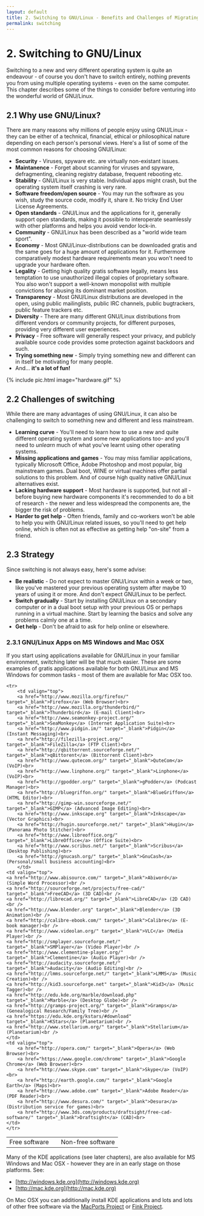 ```yaml
---
layout: default
title: 2. Switching to GNU/Linux - Benefits and Challenges of Migrating to GNU/Linux
permalink: switching
---
```


# 2. Switching to GNU/Linux

Switching to a new and very different operating system is quite an endeavour - of course you don't have to switch entirely, nothing prevents you from using multiple operating systems - even on the same computer. This chapter describes some of the things to consider before venturing into the wonderful world of GNU/Linux.

## 2.1 Why use GNU/Linux?

There are many reasons why millions of people enjoy using GNU/Linux - they can be either of a technical, financial, ethical or philosophical nature depending on each person's personal views. Here's a list of some of the most common reasons for choosing GNU/Linux:

- **Security** - Viruses, spyware etc. are virtually non-existant issues.
- **Maintanence** - Forget about scanning for viruses and spyware, defragmenting, cleaning registry database, frequent rebooting etc.
- **Stability** - GNU/Linux is very stable. Individual apps might crash, but the operating system itself crashing is very rare.
- **Software freedom/open source** - You may run the software as you wish, study the source code, modify it, share it. No tricky End User License Agreements.
- **Open standards** -  GNU/Linux and the applications for it, generally support open standards, making it possible to interoperate seamlessly with other platforms and helps you avoid vendor lock-in.
- **Community** - GNU/Linux has been described as a "world wide team sport".
- **Economy** - Most GNU/Linux-distributions can be downloaded gratis and the same goes for a huge amount of applications for it. Furthermore comparatively modest hardware requirements mean you won't need to upgrade your hardware often.
- **Legality** - Getting high quality gratis software legally, means less temptation to use unauthorized illegal copies of proprietary software. You also won't support a well-known monopolist with multiple convictions for abusing its dominant market position.
- **Transparency** - Most GNU/Linux distributions are developed in the open, using public mailinglists, public IRC channels, public bugtrackers, public feature trackers etc.
- **Diversity** - There are many different GNU/Linux distributions from different vendors or community projects, for different purposes, providing very different user experiences.
- **Privacy** - Free software will generally respect your privacy, and publicly available source code provides some protection against backdoors and such.
- **Trying something new** - Simply trying something new and different can in itself be motivating for many people.
- And... **it's a lot of fun!**

{% include pic.html image="hardware.gif" %}

## 2.2 Challenges of switching

While there are many advantages of using GNU/Linux, it can also be challenging to switch to something new and different and less mainstream.

- **Learning curve** - You'll need to learn how to use a new and quite different operating system and some new applications too- and you'll need to *unlearn* much of what you've learnt using other operating systems.
- **Missing applications and games** - You may miss familiar applications, typically Microsoft Office, Adobe Photoshop and most popular, big mainstream games. Dual boot, WINE or virtual machines offer partial solutions to this problem. And of course high quality native GNU/Linux alternatives exist.
- **Lacking hardware support** - Most hardware is supported, but not all - before buying new hardware components it's recommended to do a bit of research - the newer and less widespread the components are, the bigger the risk of problems.
- **Harder to get help** - Often friends, family and co-workers won't be able to help you with GNU/Linux related issues, so you'll need to get help online, which is often not as effective as getting help "on-site" from a friend.

## 2.3 Strategy

Since switching is not always easy, here's some advise:

- **Be realistic** - Do not expect to master GNU/Linux within a week or two, like you've mastered your previous operating system after maybe 10 years of using it or more. And don't expect GNU/Linux to be perfect.
- **Switch gradually** - Start by installing GNU/Linux on a secondary computer or in a dual boot setup with your previous OS or perhaps running in a virtual machine. Start by learning the basics and solve any problems calmly one at a time.
- **Get help** - Don't be afraid to ask for help online or elsewhere.

### 2.3.1 GNU/Linux Apps on MS Windows and Mac OSX

If you start using applications available for GNU/Linux in your familiar environment, switching later will be that much easier. These are some examples of gratis applications available for both GNU/Linux and MS Windows for common tasks - most of them are available for Mac OSX too.

<table width="98%">
	<tbody><tr>
		<td class="small-bold">Free software</td>
		<td class="small-bold"></td>
		<td class="small-bold">Non-free software</td>
	</tr>

	<tr>
		<td valign="top">
		<a href="http://www.mozilla.org/firefox/" target="_blank">Firefox</a> (Web Browser)<br>
		<a href="http://www.mozilla.org/thunderbird/" target="_blank">Thunderbird</a> (E-mail Client)<br>
		<a href="http://www.seamonkey-project.org/" target="_blank">SeaMonkey</a> (Internet Application Suite)<br>
		<a href="http://www.pidgin.im/" target="_blank">Pidgin</a> (Instant Messaging)<br>
		<a href="http://filezilla-project.org/" target="_blank">FileZilla</a> (FTP Client)<br>
		<a href="http://qbittorrent.sourceforge.net/" target="_blank">qBittorent</a> (Bittorrent Client)<br>
		<a href="http://www.qutecom.org/" target="_blank">QuteCom</a> (VoIP)<br>
		<a href="http://www.linphone.org/" target="_blank">Linphone</a> (VoIP)<br>
		<a href="http://gpodder.org/" target="_blank">gPodder</a> (Podcast Manager)<br>
		<a href="http://bluegriffon.org/" target="_blank">BlueGriffon</a> (HTML Editor)<br>
		<a href="http://gimp-win.sourceforge.net/" target="_blank">GIMP</a> (Advanced Image Editing)<br>
		<a href="http://www.inkscape.org" target="_blank">Inkscape</a> (Vector Graphics)<br>
		<a href="http://hugin.sourceforge.net/" target="_blank">Hugin</a> (Panorama Photo Stitcher)<br>
		<a href="http://www.libreoffice.org/" target="_blank">LibreOffice</a> (Office Suite)<br>
		<a href="http://www.scribus.net/" target="_blank">Scribus</a> (Desktop Publishing)<br>
		<a href="http://gnucash.org/" target="_blank">GnuCash</a> (Personal/small business accounting)<br>
		</td>
	<td valign="top">
    <a href="http://www.abisource.com/" target="_blank">Abiword</a> (Simple Word Processor)<br />
    <a href="http://sourceforge.net/projects/free-cad/" target="_blank">FreeCAD</a> (3D CAD)<br />
    <a href="http://librecad.org/" target="_blank">LibreCAD</a> (2D CAD)<br />
    <a href="http://www.blender.org" target="_blank">Blender</a> (3D Animation)<br />
    <a href="http://calibre-ebook.com/" target="_blank">Calibre</a> (E-book manager)<br />
    <a href="http://www.videolan.org/" target="_blank">VLC</a> (Media Player)<br />
    <a href="http://smplayer.sourceforge.net/" target="_blank">SMPlayer</a> (Video Player)<br />
    <a href="http://www.clementine-player.org/" target="_blank">Clementine</a> (Audio Player)<br />
    <a href="http://audacity.sourceforge.net/" target="_blank">Audacity</a> (Audio Editing)<br />
    <a href="http://lmms.sourceforge.net/" target="_blank">LMMS</a> (Music Creation)<br />
    <a href="http://kid3.sourceforge.net" target="_blank">Kid3</a> (Music Tagger)<br />
    <a href="http://edu.kde.org/marble/download.php" target="_blank">Marble</a> (Desktop Globe)<br />
    <a href="http://gramps-project.org/" target="_blank">Gramps</a> (Genealogical Research/Family Tree)<br />
    <a href="https://edu.kde.org/kstars/#download" target="_blank">KStars</a> (Planetarium)<br />
    <a href="http://www.stellarium.org/" target="_blank">Stellarium</a> (Planetarium)<br />
	</td>
	<td valign="top">
		<a href="http://opera.com/" target="_blank">Opera</a> (Web Browser)<br>
		<a href="https://www.google.com/chrome" target="_blank">Google Chrome</a> (Web Browser)<br>
		<a href="http://www.skype.com" target="_blank">Skype</a> (VoIP)<br>
		<a href="http://earth.google.com/" target="_blank">Google Earth</a> (Maps)<br>
		<a href="http://www.adobe.com" target="_blank">Adobe Reader</a> (PDF Reader)<br>
		<a href="http://www.desura.com/" target="_blank">Desura</a> (Distribution service for games)<br>
		<a href="http://www.3ds.com/products/draftsight/free-cad-software/" target="_blank">Draftsight</a> (CAD)<br>
	</td>
	</tr>
</tbody></table>

Many of the KDE applications (see later chapters), are also available for MS Windows and Mac OSX - however they are in an early stage on those platforms. See:

- [http://windows.kde.org](http://windows.kde.org)
- [http://mac.kde.org](http://mac.kde.org)

On Mac OSX you can additionally install KDE applications and lots and lots of other free software via the [MacPorts Project](http://www.macports.org/) or [Fink Project](http://www.finkproject.org/).
